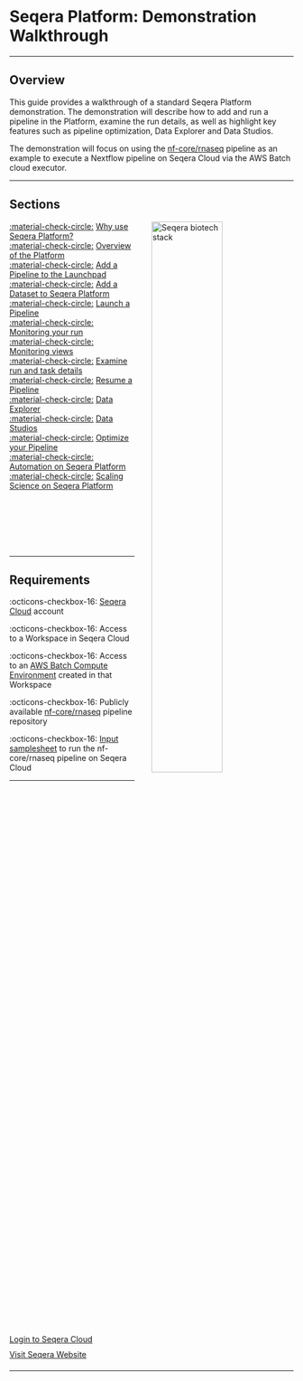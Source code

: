 # Seqera Platform: Demonstration Walkthrough

---

## Overview

This guide provides a walkthrough of a standard Seqera Platform demonstration. The demonstration will describe how to add and run a pipeline in the Platform, examine the run details, as well as highlight key features such as pipeline optimization, Data Explorer and Data Studios.

The demonstration will focus on using the [nf-core/rnaseq](https://github.com/nf-core/rnaseq) pipeline as an example to execute a Nextflow pipeline on Seqera Cloud via the AWS Batch cloud executor.

---

## Sections

<!-- ![Seqera biotech stack](assets/seqera-biotech-stack.png){ .right .image} -->
<img src="assets/seqera-biotech-stack.png" alt="Seqera biotech stack" style="float: right; width: 50%; margin-left: 30px; margin-bottom: 20px;">

[:material-check-circle:]() [Why use Seqera Platform?](./intro.md) <br/>
[:material-check-circle:]() [Overview of the Platform](./demo_overview.md) <br/>
[:material-check-circle:]() [Add a Pipeline to the Launchpad](./add_a_pipeline.md) <br/>
[:material-check-circle:]() [Add a Dataset to Seqera Platform](./add_a_dataset.md) <br/>
[:material-check-circle:]() [Launch a Pipeline](./launch_pipeline.md) <br/>
[:material-check-circle:]() [Monitoring your run](./monitor_run.md) <br/>
[:material-check-circle:]() [Monitoring views](./monitoring_views.md) <br/>
[:material-check-circle:]() [Examine run and task details](./run_details.md) <br/>
[:material-check-circle:]() [Resume a Pipeline](./resume_pipeline.md) <br/>
[:material-check-circle:]() [Data Explorer](./data_explorer.md) <br/>
[:material-check-circle:]() [Data Studios](./data_studios.md) <br/>
[:material-check-circle:]() [Optimize your Pipeline](./pipeline_optimization.md) <br/>
[:material-check-circle:]() [Automation on Seqera Platform](./automation.md) <br/>
[:material-check-circle:]() [Scaling Science on Seqera Platform](./summary.md) <br/>
<br />
<br />
<br />
<br />
<br />
<br />

---

## Requirements

:octicons-checkbox-16: [Seqera Cloud](https://cloud.seqera.io/login) account

:octicons-checkbox-16: Access to a Workspace in Seqera Cloud

:octicons-checkbox-16: Access to an [AWS Batch Compute Environment](https://docs.seqera.io/platform/23.4.0/compute-envs/aws-batch) created in that Workspace

:octicons-checkbox-16: Publicly available [nf-core/rnaseq](https://github.com/nf-core/rnaseq) pipeline repository

:octicons-checkbox-16: [Input samplesheet](./samplesheet_test.csv) to run the nf-core/rnaseq pipeline on Seqera Cloud

---

<div style="clear: both;"></div>

<div style="display: flex; align-items: center; margin-bottom: 20px;">
  <div style="margin-right: 10px;">
    <a href="https://cloud.seqera.io/login" class="md-button" style="display: block; margin-bottom: 10px;">
      <i class="fas fa-user"></i> Login to Seqera Cloud
    </a>
    <a href="https://seqera.io" class="md-button" style="display: block;">
      Visit Seqera Website
    </a>
  </div>
</div>

---

